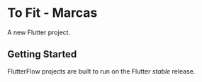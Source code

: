 # To Fit - Marcas

A new Flutter project.

## Getting Started

FlutterFlow projects are built to run on the Flutter _stable_ release.
